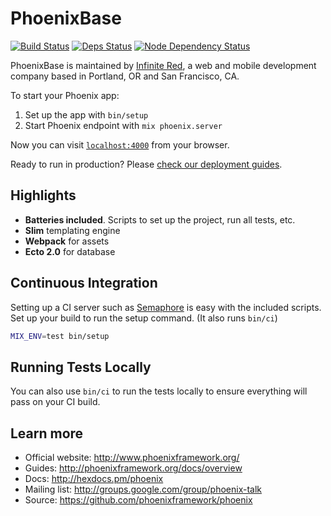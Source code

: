 # PhoenixBase

[![Build Status](https://semaphoreci.com/api/v1/projects/9501757c-f8e0-4a06-9b90-04f22ea5cd74/662754/badge.svg)](https://semaphoreci.com/ir/phoenix_base)
[![Deps Status](https://beta.hexfaktor.org/badge/all/github/infinitered/phoenix_base.svg)](https://beta.hexfaktor.org/github/infinitered/phoenix_base)
[![Node Dependency Status](https://david-dm.org/infinitered/phoenix_base.svg)](https://david-dm.org/infinitered/phoenix_base)

PhoenixBase is maintained by [Infinite Red](http://infinite.red), a web and mobile development company based in Portland, OR and San Francisco, CA.

To start your Phoenix app:

  1. Set up the app with `bin/setup`
  3. Start Phoenix endpoint with `mix phoenix.server`

Now you can visit [`localhost:4000`](http://localhost:4000) from your browser.

Ready to run in production? Please [check our deployment guides](http://www.phoenixframework.org/docs/deployment).

## Highlights

- **Batteries included**. Scripts to set up the project, run all tests, etc.
- **Slim** templating engine
- **Webpack** for assets
- **Ecto 2.0** for database

## Continuous Integration

Setting up a CI server such as [Semaphore](https://semaphoreci.com/) is easy with the included scripts. Set up your build to run the setup command. (It also runs `bin/ci`)

```bash
MIX_ENV=test bin/setup
```

## Running Tests Locally

You can also use `bin/ci` to run the tests locally to ensure everything will pass on your CI build.

## Learn more

  * Official website: http://www.phoenixframework.org/
  * Guides: http://phoenixframework.org/docs/overview
  * Docs: http://hexdocs.pm/phoenix
  * Mailing list: http://groups.google.com/group/phoenix-talk
  * Source: https://github.com/phoenixframework/phoenix
